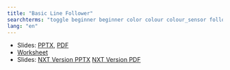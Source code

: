 ```yaml
---
title: "Basic Line Follower"
searchterms: "toggle beginner beginner color colour colour_sensor follower basic line_tracker sensors ipad tablet programming_app app android line_follower line colour_sensor basic_line_follower"
lang: "en"
---
```

 <ul>
 <li class="ng-binding">Slides:
 <a href="translations/en-us/beginner/BasicLineFollower.pptx">PPTX</a>,
 <a href="translations/en-us/beginner/BasicLineFollower.pdf">PDF</a>
 </li>
 <li> <a href="translations/en-us/beginner/BasicLineFollower.docx">Worksheet</a>
 </li>
<li class="ng-binding">Slides:
<a href="translations/en-us/beginner/BasicLineFollowerNXT.pptx">NXT Version PPTX</a>
<a href="translations/en-us/beginner/BasicLineFollowerNXT.pdf">NXT Version PDF</a>
</li>
 </ul>
